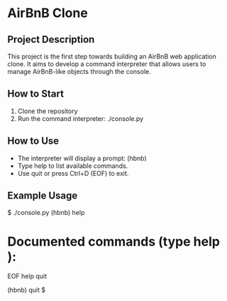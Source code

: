 # AirBnB Clone

## Project Description

This project is the first step towards building an AirBnB web application clone. It aims to develop a command interpreter that allows users to manage AirBnB-like objects through the console.

## How to Start

1. Clone the repository
2. Run the command interpreter:
   ./console.py

## How to Use

- The interpreter will display a prompt: (hbnb)
- Type help to list available commands.
- Use quit or press Ctrl+D (EOF) to exit.

## Example Usage

$ ./console.py
(hbnb) help

Documented commands (type help <topic>):
========================================
EOF  help  quit

(hbnb) quit
$

